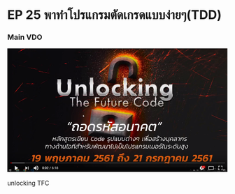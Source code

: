 # EP 25 พาทำโปรแกรมตัดเกรดแบบง่ายๆ(TDD)

### Main VDO
[![](images/EP24/items.PNG)](https://www.facebook.com/digitalthailandclub/videos/425666441245501/)

unlocking TFC